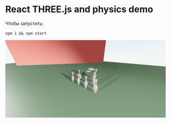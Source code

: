 React THREE.js and physics demo
===
Чтобы запустить:
```shell
npm i && npm start
```

![alt text](./art/preview.png)
